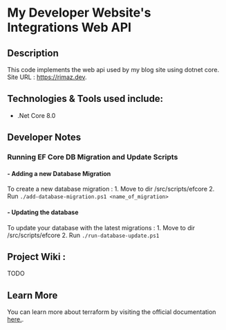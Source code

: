 # My Developer Website's Integrations Web API

## Description

This code implements the web api used by my blog site using dotnet core.
Site URL : https://rimaz.dev.

## Technologies & Tools used include:

- .Net Core 8.0


## Developer Notes

### Running EF Core DB Migration and Update Scripts

#### - Adding a new Database Migration
To create a new database migration :
    1. Move to dir <root>/src/scripts/efcore
    2. Run `./add-database-migration.ps1 <name_of_migration>`

#### - Updating the database
To update your database with the latest migrations :
    1. Move to dir <root>/src/scripts/efcore
    2. Run `./run-database-update.ps1`


## Project Wiki :
TODO

## Learn More

You can learn more about terraform by visiting the official documentation [here.](https://developer.hashicorp.com/terraform/docs).